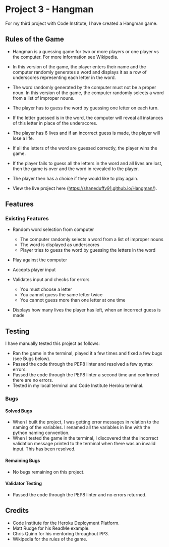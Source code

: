 # Project 3 - Hangman

For my third project with Code Institute, I have created a Hangman game.

## Rules of the Game
* Hangman is a guessing game for two or more players or one player vs the computer. For more information 
see Wikipedia.

* In this version of the game, the player enters their name and the computer randomly generates a word and 
displays it as a row of underscores representing each letter in the word.

* The word randomly generated by the computer must not be a proper noun. In this version of the 
game, the computer randomly selects a word from a list of improper nouns.

* The player has to guess the word by guessing one letter on each turn.

* If the letter guessed is in the word, the computer will reveal all instances of this letter in place of the underscores.

* The player has 6 lives and if an incorrect guess is made, the player will lose a life.

* If all the letters of the word are guessed correctly, the player wins the game.

* If the player fails to guess all the letters in the word and all lives are lost, then the game is over and the word in revealed to the player. 

* The player then has a choice if they would like to play again.

* View the live project here (https://shaneduffy91.github.io/Hangman/).

## Features
### Existing Features

* Random word selection from computer
    - The computer randomly selects a word from a list of improper nouns
    - The word is displayed as underscores 
    - Player tries to guess the word by guessing the letters in the word 

* Play against the computer
* Accepts player input
* Validates input and checks for errors
    - You must choose a letter
    - You cannot guess the same letter twice
    - You cannot guess more than one letter at one time

* Displays how many lives the player has left, when an incorrect guess is made

## Testing
I have manually tested this project as follows:

* Ran the game in the terminal, played it a few times and fixed a few bugs (see Bugs below).
* Passed the code through the PEP8 linter and resolved a few syntax errors.
* Passed the code through the PEP8 linter a second time and confirmed there are no errors.
* Tested in my local terminal and Code Institute Heroku terminal.


### Bugs
#### Solved Bugs

* When I built the project, I was getting error messages in relation to the naming of the variables.
I renamed all the variables in line with the python naming convention.
* When I tested the game in the terminal, I discovered that the incorrect validation message printed to the terminal when there was an invalid input. This has been resolved.

#### Remaining Bugs

* No bugs remaining on this project.

#### Validator Testing

* Passed the code through the PEP8 linter and no errors returned.

## Credits

* Code Institute for the Heroku Deployment Platform.
* Matt Rudge for his ReadMe example.
* Chris Quinn for his mentoring throughout PP3.
* Wikipedia for the rules of the game.

